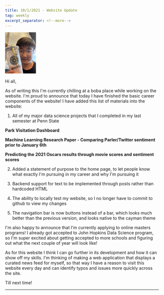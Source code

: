```yaml
---
title: 10/1/2021 - Website Update
tag: weekly
excerpt_separator: <!--more-->
---
```


<img src="/imgs/boba.jpg" alt="dboba" height="20%" width="20%"/>

Hi all,

As of writing this I'm currently chilling at a boba place while working on the website. I'm proud to announce that today I have finished the basic career components of the website! I have added this list of materials into the website:

1. All of my major data science projects that I completed in my last semester at Penn State

**Park Visitation Dashboard**
	
**Machine Learning Research Paper - Comparing Parler/Twitter sentiment prior to January 6th**
	
**Predicting the 2021 Oscars results through movie scores and sentiment scores**

2. Added a statement of purpose to the home page, to let people know what exactly I'm pursuing in my career and why I'm pursuing it

3. Backend support for text to be implemented through posts rather than hardcoded HTML

4. The ability to locally test my website, so I no longer have to commit to github to view my changes

5. The navigation bar is now buttons instead of a bar, which looks much better than the previous version, and looks native to the cayman theme

I'm also happy to announce that I'm currently applying to online masters programs! I already got accepted to John Hopkins Data Science program, so I'm super excited about getting accepted to more schools and figuring out what the next couple of year will look like! 

As for this website I think I can go further in its development and how it can show off my skills. I'm thinking of making a web application that displays a curated news feed for myself, so that way I have a reason to visit this website every day and can identify typos and issues more quickly across the site.

Till next time!



---

<!--more-->